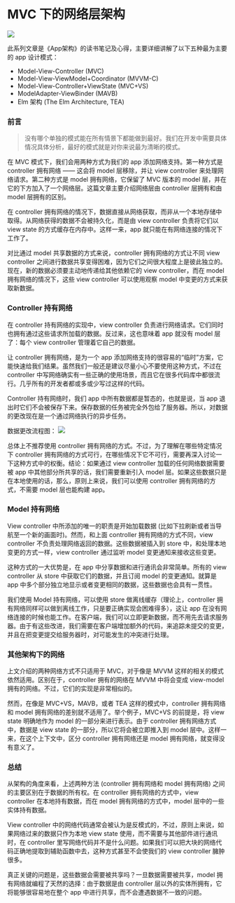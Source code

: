 # MVC 下的网络层架构


![](https://github.com/liuzhongning/Articles/blob/master/resources/App-MVC-01.jpg)


此系列文章是《App架构》的读书笔记及心得，主要详细讲解了以下五种最为主要的 app 设计模式：

- Model-View-Controller (MVC)
- Model-View-ViewModel+Coordinator (MVVM-C)
- Model-View-Controller+ViewState (MVC+VS)
- ModelAdapter-ViewBinder (MAVB)
- Elm 架构 (The Elm Architecture, TEA)

### 前言

> 没有哪个单独的模式能在所有情景下都能做到最好。我们在开发中需要具体情况具体分析，最好的模式就是对你来说最为清晰的模式。


在 MVC 模式下，我们会用两种方式为我们的 app 添加网络支持。第一种方式是 controller 拥有网络 —— 这会将 model 层移除，并让 view controller 来处理网络请求。第二种方式是 model 拥有网络，它保留了 MVC 版本的 model 层，并在它的下方加入了一个网络层。这篇文章主要介绍网络层由 controller 层拥有和由 model 层拥有的区别。

在 controller 拥有网络的情况下，数据直接从网络获取，而非从一个本地存储中取得。从网络获得的数据不会被持久化，而是由 view controller 负责将它们以 view state 的方式缓存在内存中。这样一来，app 就只能在有网络连接的情况下工作了。

对比通过 model 共享数据的方式来说，controller 拥有网络的方式让不同 view controller 之间进行数据共享变得困难，因为它们之间很大程度上是彼此独立的。现在，新的数据必须要主动地传递给其他依赖它的 view controller，而在 model 拥有网络的情况下，这些 view controller 可以使用观察 model 中变更的方式来获取新数据。

### Controller 持有网络

在 controller 持有网络的实现中，view controller 负责进行网络请求。它们同时也拥有通过这些请求所加载的数据。反过来，这也意味着 app 就没有 model 层了：每个 view controller 管理着它自己的数据。

让 controller 拥有网络，是为一个 app 添加网络支持的很容易的“临时”方案，它能快速给我们结果。虽然我们一般还是建议尽量小心不要使用这种方式，不过在 controller 中写网络确实有一些正确的使用场景，而且它在很多代码库中都很流行。几乎所有的开发者都或多或少写过这样的代码。

Controller 持有网络时，我们 app 中所有数据都是暂态的，也就是说，当 app 退出时它们不会被保存下来。保存数据的任务被完全外包给了服务器。所以，对数据的更改现在是一个通过网络执行的异步任务。

数据更改流程图：
![](https://github.com/liuzhongning/Articles/blob/master/resources/App-Network-01.jpg)

总体上不推荐使用 controller 拥有网络的方式。不过，为了理解在哪些特定情况下 controller 拥有网络的方式可行，在哪些情况下它不可行，需要再深入讨论一下这种方式中的权衡。结论：如果通过 view controller 加载的任何网络数据需要被 app 中其他部分所共享的话，我们需要重新引入 model 层。如果这些数据只是在本地使用的话，那么，原则上来说，我们可以使用 controller 拥有网络的方式，不需要 model 层也能构建 app。


### Model 持有网络
View controller 中所添加的唯一的职责是开始加载数据 (比如下拉刷新或者当导航至一个新的画面时)。然而，和上面 controller 拥有网络的方式不同，view controller 不负责处理网络返回的数据。这些数据被插入到 store 中，和处理本地变更的方式一样，view controller 通过监听 model 变更通知来接收这些变更。

这种方式的一大优势是，在 app 中分享数据和进行通讯会非常简单。所有的 view controller 从 store 中获取它们的数据，并且订阅 model 的变更通知。就算是 app 中多个部分独立地显示或者变更相同的数据，这些数据也会具有一贯性。

我们使用 Model 持有网络，可以使用 store 做离线缓存（理论上，controller 拥有网络同样可以做到离线工作，只是要正确实现会困难得多），这让 app 在没有网络连接的时候也能工作。在客户端，我们可以立即更新数据，而不用先去请求服务器。由于有这些改进，我们需要在客户端增加额外的代码，来追踪未提交的变更，并且在把变更提交给服务器时，对可能发生的冲突进行处理。

### 其他架构下的网络

上文介绍的两种网络方式不只适用于 MVC，对于像是 MVVM 这样的相关的模式依然适用。区别在于，controller 拥有的网络在 MVVM 中将会变成 view-model 拥有的网络。不过，它们的实现是非常相似的。

然而，在像是 MVC+VS，MAVB，或者 TEA 这样的模式中，controller 拥有网络和 model 拥有网络的差别就不适用了。举个例子，MVC+VS 的前提是，将 view state 明确地作为 model 的一部分来进行表示。由于 controller 拥有网络方式中，数据是 view state 的一部分，所以它将会被立即推入到 model 层中。这样一来，在这个上下文中，区分 controller 拥有网络还是 model 拥有网络，就变得没有意义了。

### 总结

从架构的角度来看，上述两种方法 (controller 拥有网络和 model 拥有网络) 之间的主要区别在于数据的所有权。在 controller 拥有网络的方式中，view controller 在本地持有数据，而在 model 拥有网络的方式中，model 层中的一些实体持有数据。

View controller 中的网络代码通常会被认为是反模式的，不过，原则上来说，如果网络过来的数据只作为本地 view state 使用，而不需要与其他部件进行通讯时，在 controller 里写网络代码并不是什么问题。如果我们可以把大块的网络代码正确地提取到辅助函数中去，这种方式甚至不会使我们的 view controller 臃肿很多。

真正关键的问题是，这些数据会需要被共享吗？一旦数据需要被共享，model 拥有网络就编程了天然的选择：由于数据是由 controller 层以外的实体所拥有，它将能够很容易地在整个 app 中进行共享，而不会遭遇数据不一致的问题。
